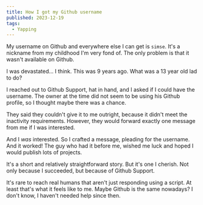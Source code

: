 ```yaml
---
title: How I got my Github username
published: 2023-12-19
tags:
  - Yapping
---
```


My username on Github and everywhere else I can get is `simse`. It's a nickname from my childhood I'm very fond of. The only problem is that it wasn't available on Github.

I was devastated... I think. This was 9 years ago. What was a 13 year old lad to do?

I reached out to Github Support, hat in hand, and I asked if I could have the username. The owner at the time did not seem to be using his Github profile, so I thought maybe there was a chance.

They said they couldn't give it to me outright, because it didn't meet the inactivity requirements. However, they would forward exactly one message from me if I was interested.

And I _was_ interested. So I crafted a message, pleading for the username. And it worked! The guy who had it before me, wished me luck and hoped I would publish lots of projects.

It's a short and relatively straightforward story. But it's one I cherish. Not only because I succeeded, but because of Github Support.

It's rare to reach real humans that aren't just responding using a script. At least that's what it feels like to me. Maybe Github is the same nowadays? I don't know, I haven't needed help since then.
